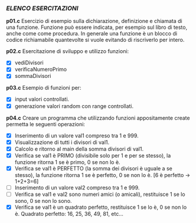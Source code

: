 ### *ELENCO ESERCITAZIONI*

**p01.c**
Esercizio di esempio sulla dichiarazione, definizione e chiamata di una funzione. Funzione può essere indicata, per esempio sul libro di testo, anche come come procedura. In generale una funzione è un blocco di codice richiamabile quantevolte si vuole	evitando di riscriverlo per intero.

**p02.c**
Esercitazione di sviluppo e utilizzo funzioni:
- [x] vediDivisori
- [x] verificaNumeroPrimo
- [x] sommaDivisori

**p03.c**
Esempio di funzioni per:  
- [x] input valori controllati.
- [x] generazione valori random con range controllati.

**p04.c**
Creare un programma che utilizzando funzioni appositamente create permetta le seguenti operazioni:
- [x] Inserimento di un valore val1 compreso tra 1 e 999.
- [x] Visualizzazione di tutti i divisori di val1.
- [x] Calcolo e ritorno al main della somma divisori di val1.
- [x] Verifica se val1 è PRIMO (divisibile solo per 1 e per se stesso), la funzione ritorna 1 se è primo, 0 se non lo è.
- [x] Verifica se val1 è PERFETTO (la somma dei divisori è uguale a se stesso), la funzione ritorna 1 se è perfetto, 0 se non lo è. [6 è perfetto -> 1+2+3=6]
- [ ] Inserimento di un valore val2 compreso tra 1 e 999.
- [ ] Verifica se val1 e val2 sono numeri amici (o amicali), restituisce 1 se lo sono,
    0 se non lo sono.
- [x] Verifica se val1 è un quadrato perfetto, restituisce 1 se lo è, 0 se non lo è.
    Quadrato perfetto: 16, 25, 36, 49, 81, etc...